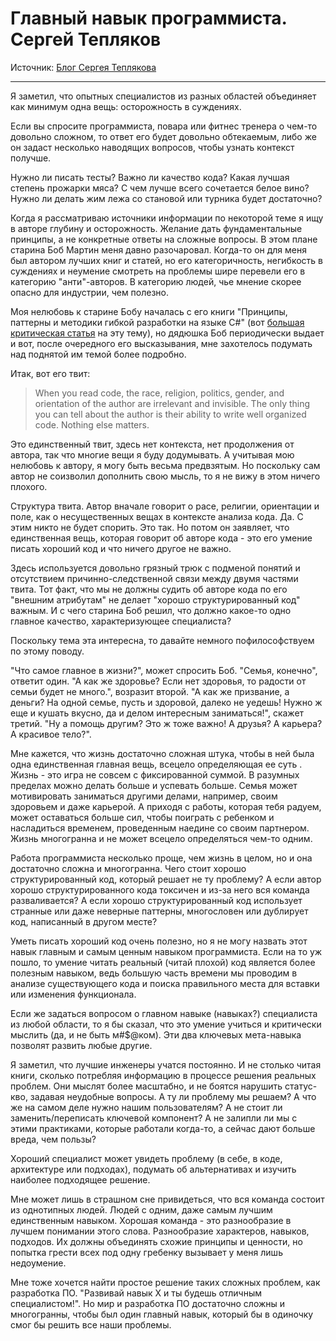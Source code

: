# Главный навык программиста. Сергей Тепляков

Источник: [Блог Сергея Теплякова](http://sergeyteplyakov.blogspot.com/2019/12/blog-post.html)

---

Я заметил, что опытных специалистов из разных областей объединяет как минимум одна вещь: осторожность в суждениях.

Если вы спросите программиста, повара или фитнес тренера о чем-то довольно сложном, то ответ его будет довольно обтекаемым, либо же он задаст несколько наводящих вопросов, чтобы узнать контекст получше.

Нужно ли писать тесты? Важно ли качество кода? Какая лучшая степень прожарки мяса? С чем лучше всего сочетается белое вино? Нужно ли делать жим лежа со становой или турника будет достаточно?

Когда я рассматриваю источники информации по некоторой теме я ищу в авторе глубину и осторожность. Желание дать фундаментальные принципы, а не конкретные ответы на сложные вопросы. В этом плане старина Боб Мартин меня давно разочаровал. Когда-то он для меня был автором лучших книг и статей, но его категоричность, негибкость в суждениях и неумение смотреть на проблемы шире перевели его в категорию "анти"-авторов. В категорию людей, чье мнение скорее опасно для индустрии, чем полезно.

Моя нелюбовь к старине Бобу началась с его книги "Принципы, паттерны и методики гибкой разработки на языке C#" (вот [большая критическая статья](http://sergeyteplyakov.blogspot.com/2013/12/about-agile-principles-patterns-and.html) на эту тему), но дядюшка Боб периодически выдает и вот, после очередного его высказывания, мне захотелось подумать над поднятой им темой более подробно.

Итак, вот его твит:

> When you read code, the race, religion, politics, gender, and orientation of the author are irrelevant and invisible. The only thing you can tell about the author is their ability to write well organized code. Nothing else matters.

Это единственный твит, здесь нет контекста, нет продолжения от автора, так что многие вещи я буду додумывать. А учитывая мою нелюбовь к автору, я могу быть весьма предвзятым. Но поскольку сам автор не соизволил дополнить свою мысль, то я не вижу в этом ничего плохого.

Структура твита. Автор вначале говорит о расе, религии, ориентации и поле, как о несущественных вещах в контексте анализа кода. Да. С этим никто не будет спорить. Это так. Но потом он заявляет, что единственная вещь, которая говорит об авторе кода - это его умение писать хороший код и что ничего другое не важно.

Здесь используется довольно грязный трюк с подменой понятий и отсутствием причинно-следственной связи между двумя частями твита. Тот факт, что мы не должны судить об авторе кода по его "внешним атрибутам" не делает "хорошо структурированный код" важным. И с чего старина Боб решил, что должно какое-то одно главное качество, характеризующее специалиста?

Поскольку тема эта интересна, то давайте немного пофилософствуем по этому поводу.

"Что самое главное в жизни?", может спросить Боб. "Семья, конечно", ответит один. "А как же здоровье? Если нет здоровья, то радости от семьи будет не много.", возразит второй. "А как же призвание, а деньги? На одной семье, пусть и здоровой, далеко не уедешь! Нужно ж еще и кушать вкусно, да и делом интересным заниматься!", скажет третий. "Ну а помощь другим? Это ж тоже важно! А друзья? А карьера? А красивое тело?".

Мне кажется, что жизнь достаточно сложная штука, чтобы в ней была одна единственная главная вещь, всецело определяющая ее суть . Жизнь - это игра не совсем с фиксированной суммой. В разумных пределах можно делать больше и успевать больше. Семья может мотивировать заниматься другими делами, например, своим здоровьем и даже карьерой. А приходя с работы, которая тебя радуем, может оставаться больше сил, чтобы поиграть с ребенком и насладиться временем, проведенным наедине со своим партнером. Жизнь многогранна и не может всецело определяться чем-то одним.

Работа программиста несколько проще, чем жизнь в целом, но и она достаточно сложна и многогранна. Чего стоит хорошо структурированный код, который решает не ту проблему? А если автор хорошо структурированного кода токсичен и из-за него вся команда разваливается? А если хорошо структурированный код использует странные или даже неверные паттерны, многословен или дублирует код, написанный в другом месте?

Уметь писать хороший код очень полезно, но я не могу назвать этот навык главным и самым ценным навыком программиста. Если на то уж пошло, то умение читать реальный (читай плохой) код является более полезным навыком, ведь большую часть времени мы проводим в анализе существующего кода и поиска правильного места для вставки или изменения функционала.

Если же задаться вопросом о главном навыке (навыках?) специалиста из любой области, то я бы сказал, что это умение учиться и критически мыслить (да, и не быть м#$@ком). Эти два ключевых мета-навыка позволят развить любые другие.

Я заметил, что лучшие инженеры учатся постоянно. И не столько читая книги, сколько потребляя информацию в процессе решения реальных проблем. Они мыслят более масштабно, и не боятся нарушить статус-кво, задавая неудобные вопросы. А ту ли проблему мы решаем? А что же на самом деле нужно нашим пользователям? А не стоит ли заменить/переписать ключевой компонент? А не залипли ли мы с этими практиками, которые работали когда-то, а сейчас дают больше вреда, чем пользы?

Хороший специалист может увидеть проблему (в себе, в коде, архитектуре или подходах), подумать об альтернативах и изучить наиболее подходящее решение.

Мне может лишь в страшном сне привидеться, что вся команда состоит из однотипных людей. Людей с одним, даже самым лучшим единственным навыком. Хорошая команда - это разнообразие в лучшем понимании этого слова. Разнообразие характеров, навыков, подходов. Их должны объединять схожие принципы и ценности, но попытка грести всех под одну гребенку вызывает у меня лишь недоумение.

Мне тоже хочется найти простое решение таких сложных проблем, как разработка ПО. "Развивай навык Х и ты будешь отличным специалистом!". Но мир и разработка ПО достаточно сложны и многогранны, чтобы был один главный навык, который бы в одиночку смог бы решить все наши проблемы.

